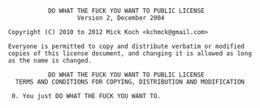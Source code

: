                 DO WHAT THE FUCK YOU WANT TO PUBLIC LICENSE
                        Version 2, December 2004

     Copyright (C) 2010 to 2012 Mick Koch <kchmck@gmail.com>

     Everyone is permitted to copy and distribute verbatim or modified
     copies of this license document, and changing it is allowed as long
     as the name is changed.

                DO WHAT THE FUCK YOU WANT TO PUBLIC LICENSE
       TERMS AND CONDITIONS FOR COPYING, DISTRIBUTION AND MODIFICATION

      0. You just DO WHAT THE FUCK YOU WANT TO.


